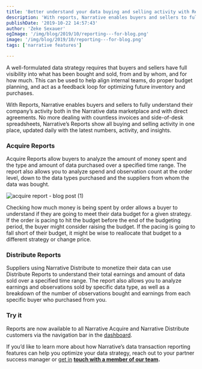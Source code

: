 ```yaml
---
title: 'Better understand your data buying and selling activity with Reports'
description: 'With reports, Narrative enables buyers and sellers to fully understand their company’s activity both in the Narrative data marketplace and with direct agreements.'
publishDate: '2019-10-22 14:57:43'
author: 'Zeke Sexauer'
ogImage: '/img/blog/2019/10/reporting---for-blog.png'
image: '/img/blog/2019/10/reporting---for-blog.png'
tags: ['narrative features']

---
```

A well-formulated data strategy requires that buyers and sellers have full visibility into what has been bought and sold, from and by whom, and for how much. This can be used to help align internal teams, do proper budget planning, and act as a feedback loop for optimizing future inventory and purchases.

With Reports, Narrative enables buyers and sellers to fully understand their company’s activity both in the Narrative data marketplace and with direct agreements. No more dealing with countless invoices and side-of-desk spreadsheets, Narrative’s Reports show all buying and selling activity in one place, updated daily with the latest numbers, activity, and insights.

### Acquire Reports

Acquire Reports allow buyers to analyze the amount of money spent and the type and amount of data purchased over a specified time range. The report also allows you to analyze spend and observation count at the order level, down to the data types purchased and the suppliers from whom the data was bought.

![acquire report - blog post (1)](https://solutions.narrative.io/hubfs/acquire%20report%20-%20blog%20post%20(1).png)

Checking how much money is being spent by order allows a buyer to understand if they are going to meet their data budget for a given strategy. If the order is pacing to hit the budget before the end of the budgeting period, the buyer might consider raising the budget. If the pacing is going to fall short of their budget, it might be wise to reallocate that budget to a different strategy or change price.

### Distribute Reports

Suppliers using Narrative Distribute to monetize their data can use Distribute Reports to understand their total earnings and amount of data sold over a specified time range. The report also allows you to analyze earnings and observations sold by specific data type, as well as a breakdown of the number of observations bought and earnings from each specific buyer who purchased from you.

### Try it

Reports are now available to all Narrative Acquire and Narrative Distribute customers via the navigation bar in the [dashboard](https://data.narrative.io/).

If you’d like to learn more about how Narrative’s data transaction reporting features can help you optimize your data strategy, reach out to your partner success manager or [get in](/contact) **[touch with a member of our team](/contact).**
